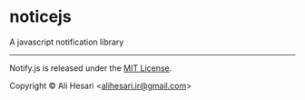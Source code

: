 # noticejs

A javascript notification library

----

Notify.js is released under the [MIT License](https://opensource.org/licenses/MIT).

Copyright © Ali Hesari &lt;alihesari.ir@gmail.com&gt;
